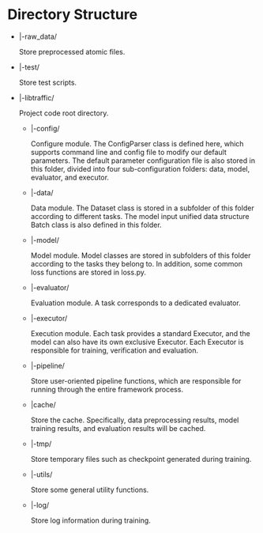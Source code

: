 # Directory Structure

- |-raw_data/

  Store preprocessed atomic files.

- |-test/

  Store test scripts.

- |-libtraffic/

  Project code root directory.

  - |-config/

    Configure module. The ConfigParser class is defined here, which supports command line and config file to modify our default parameters. The default parameter configuration file is also stored in this folder, divided into four sub-configuration folders: data, model, evaluator, and executor.

  - |-data/

    Data module. The Dataset class is stored in a subfolder of this folder according to different tasks. The model input unified data structure Batch class is also defined in this folder.

  - |-model/

    Model module. Model classes are stored in subfolders of this folder according to the tasks they belong to. In addition, some common loss functions are stored in loss.py.

  - |-evaluator/

    Evaluation module. A task corresponds to a dedicated evaluator.

  - |-executor/

    Execution module. Each task provides a standard Executor, and the model can also have its own exclusive Executor. Each Executor is responsible for training, verification and evaluation.

  - |-pipeline/

    Store user-oriented pipeline functions, which are responsible for running through the entire framework process.

  - |cache/

    Store the cache. Specifically, data preprocessing results, model training results, and evaluation results will be cached.

  - |-tmp/

    Store temporary files such as checkpoint generated during training.

  - |-utils/

    Store some general utility functions.

  - |-log/

    Store log information during training.